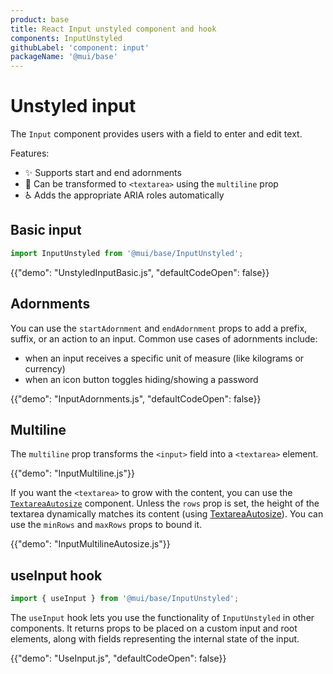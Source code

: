 ```yaml
---
product: base
title: React Input unstyled component and hook
components: InputUnstyled
githubLabel: 'component: input'
packageName: '@mui/base'
---
```


# Unstyled input

<p class="description">The <code>Input</code> component provides users with a field to enter and edit text.</p>

Features:

- ✨ Supports start and end adornments
- 🚀 Can be transformed to `<textarea>` using the `multiline` prop
- ♿️ Adds the appropriate ARIA roles automatically

## Basic input

```js
import InputUnstyled from '@mui/base/InputUnstyled';
```

{{"demo": "UnstyledInputBasic.js", "defaultCodeOpen": false}}

## Adornments

You can use the `startAdornment` and `endAdornment` props to add a prefix, suffix, or an action to an input.
Common use cases of adornments include:

- when an input receives a specific unit of measure (like kilograms or currency)
- when an icon button toggles hiding/showing a password

{{"demo": "InputAdornments.js", "defaultCodeOpen": false}}

## Multiline

The `multiline` prop transforms the `<input>` field into a `<textarea>` element.

{{"demo": "InputMultiline.js"}}

If you want the `<textarea>` to grow with the content, you can use the [`TextareaAutosize`](/components/textarea-autosize/) component.
Unless the `rows` prop is set, the height of the textarea dynamically matches its content (using [TextareaAutosize](/components/textarea-autosize/)).
You can use the `minRows` and `maxRows` props to bound it.

{{"demo": "InputMultilineAutosize.js"}}

## useInput hook

```js
import { useInput } from '@mui/base/InputUnstyled';
```

The `useInput` hook lets you use the functionality of `InputUnstyled` in other components.
It returns props to be placed on a custom input and root elements, along with fields representing the internal state of the input.

{{"demo": "UseInput.js", "defaultCodeOpen": false}}
